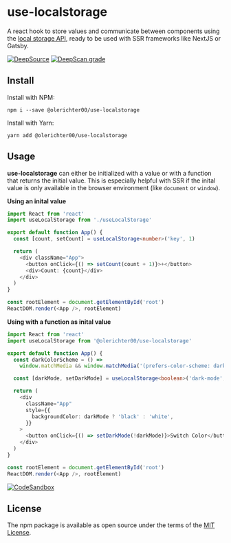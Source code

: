 # use-localstorage

A react hook to store values and communicate between components using the [local storage API](https://developer.mozilla.org/en-US/docs/Web/API/Window/localStorage), ready to be used with SSR frameworks like NextJS or Gatsby.

[![DeepSource](https://deepsource.io/gh/olerichter00/use-localstorage.svg/?label=active+issues)](https://deepsource.io/gh/olerichter00/use-localstorage/?ref=repository-badge)
[![DeepScan grade](https://deepscan.io/api/teams/11955/projects/15037/branches/294269/badge/grade.svg)](https://deepscan.io/dashboard#view=project&tid=11955&pid=15037&bid=294269)

## Install

Install with NPM:

```
npm i --save @olerichter00/use-localstorage
```

Install with Yarn:

```
yarn add @olerichter00/use-localstorage
```

## Usage

**use-localstorage** can either be initialized with a value or with a function that returns the initial value. This is especially helpful with SSR if the inital value is only available in the browser environment (like `document` or `window`).

**Using an inital value**

```typescript
import React from 'react'
import useLocalStorage from './useLocalStorage'

export default function App() {
  const [count, setCount] = useLocalStorage<number>('key', 1)

  return (
    <div className="App">
      <button onClick={() => setCount(count + 1)}>+</button>
      <div>Count: {count}</div>
    </div>
  )
}

const rootElement = document.getElementById('root')
ReactDOM.render(<App />, rootElement)
```

**Using with a function as inital value**

```typescript
import React from 'react'
import useLocalStorage from '@olerichter00/use-localstorage'

export default function App() {
  const darkColorScheme = () =>
    window.matchMedia && window.matchMedia('(prefers-color-scheme: dark)').matches

  const [darkMode, setDarkMode] = useLocalStorage<boolean>('dark-mode', darkColorScheme)

  return (
    <div
      className="App"
      style={{
        backgroundColor: darkMode ? 'black' : 'white',
      }}
    >
      <button onClick={() => setDarkMode(!darkMode)}>Switch Color</button>
    </div>
  )
}

const rootElement = document.getElementById('root')
ReactDOM.render(<App />, rootElement)
```

[![CodeSandbox](https://codesandbox.io/static/img/play-codesandbox.svg)](https://codesandbox.io/s/elated-fast-fuk2u?fontsize=14&hidenavigation=1&theme=dark)

## License

The npm package is available as open source under the terms of the [MIT License](https://opensource.org/licenses/MIT).

